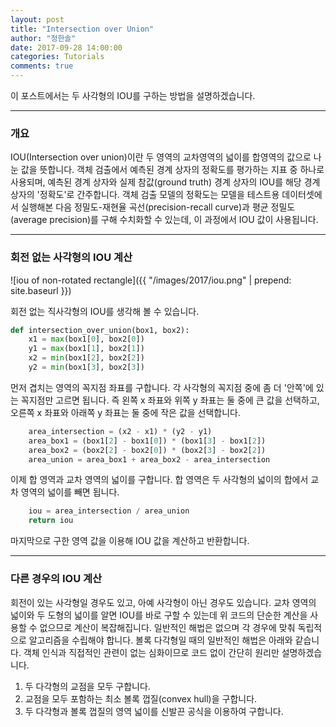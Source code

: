```yaml
---
layout: post
title: "Intersection over Union"
author: "정한솔"
date: 2017-09-28 14:00:00
categories: Tutorials
comments: true
---
```


이 포스트에서는 두 사각형의 IOU를 구하는 방법을 설명하겠습니다.

---

### 개요

IOU(Intersection over union)이란 두 영역의 교차영역의 넓이를 합영역의 값으로 나눈 값을 뜻합니다. 객체 검출에서 예측된 경계 상자의 정확도를 평가하는 지표 중 하나로 사용되며, 예측된 경계 상자와 실제 참값(ground truth) 경계 상자의 IOU를 해당 경계 상자의 '정확도'로 간주합니다. 객체 검출 모델의 정확도는 모델을 테스트용 데이터셋에서 실행해본 다음 정밀도-재현율 곡선(precision-recall curve)과 평균 정밀도(average precision)를 구해 수치화할 수 있는데, 이 과정에서 IOU 값이 사용됩니다.

---

### 회전 없는 사각형의 IOU 계산

![iou of non-rotated rectangle]({{ "/images/2017/iou.png" | prepend: site.baseurl }})

회전 없는 직사각형의 IOU를 생각해 볼 수 있습니다.

```python
def intersection_over_union(box1, box2):
    x1 = max(box1[0], box2[0])
    y1 = max(box1[1], box2[1])
    x2 = min(box1[2], box2[2])
    y2 = min(box1[3], box2[3])
```

먼저 겹치는 영역의 꼭지점 좌표를 구합니다. 각 사각형의 꼭지점 중에 좀 더 '안쪽'에 있는 꼭지점만 고르면 됩니다. 즉 왼쪽 x 좌표와 위쪽 y 좌표는 둘 중에 큰 값을 선택하고, 오른쪽 x 좌표와 아래쪽 y 좌표는 둘 중에 작은 값을 선택합니다.

```python
    area_intersection = (x2 - x1) * (y2 - y1)
    area_box1 = (box1[2] - box1[0]) * (box1[3] - box1[2])
    area_box2 = (box2[2] - box2[0]) * (box2[3] - box2[2])
    area_union = area_box1 + area_box2 - area_intersection
```

이제 합 영역과 교차 영역의 넓이를 구합니다. 합 영역은 두 사각형의 넓이의 합에서 교차 영역의 넓이를 빼면 됩니다.

```python
    iou = area_intersection / area_union
    return iou
```

마지막으로 구한 영역 값을 이용해 IOU 값을 계산하고 반환합니다.

---

### 다른 경우의 IOU 계산

회전이 있는 사각형일 경우도 있고, 아예 사각형이 아닌 경우도 있습니다. 교차 영역의 넓이와 두 도형의 넓이를 알면 IOU를 바로 구할 수 있는데 위 코드의 단순한 계산을 사용할 수 없으므로 계산이 복잡해집니다. 일반적인 해법은 없으며 각 경우에 맞춰 독립적으로 알고리즘을 수립해야 합니다. 볼록 다각형일 때의 일반적인 해법은 아래와 같습니다. 객체 인식과 직접적인 관련이 없는 심화이므로 코드 없이 간단히 원리만 설명하겠습니다.

 1. 두 다각형의 교점을 모두 구합니다.
 2. 교점을 모두 포함하는 최소 볼록 껍질(convex hull)을 구합니다.
 3. 두 다각형과 볼록 껍질의 영역 넓이를 신발끈 공식을 이용하여 구합니다.
